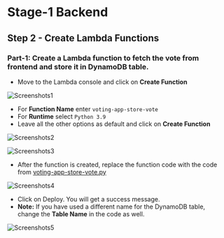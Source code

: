 # Stage-1 Backend

## Step 2 - Create Lambda Functions

### **Part-1: Create a Lambda function to fetch the vote from frontend and store it in DynamoDB table.**

- Move to the Lambda console and click on **Create Function** 

![Screenshots1](./Screenshots/Stage_1/Step_2/1.png)

- For **Function Name** enter `voting-app-store-vote`
- For **Runtime** select `Python 3.9`
- Leave all the other options as default and click on **Create Function**

![Screenshots2](./Screenshots/Stage_1/Step_2/2.png)

![Screenshots3](./Screenshots/Stage_1/Step_2/3.png)

- After the function is created, replace the function code with the code from [voting-app-store-vote.py](./01_LABSETUP/voting-app-store-vote.py)

![Screenshots4](./Screenshots/Stage_1/Step_2/4.png)

- Click on Deploy. You will get a success message.
- **Note:** If you have used a different name for the DynamoDB table, change the **Table Name** in the code as well.

![Screenshots5](./Screenshots/Stage_1/Step_2/5.png)

